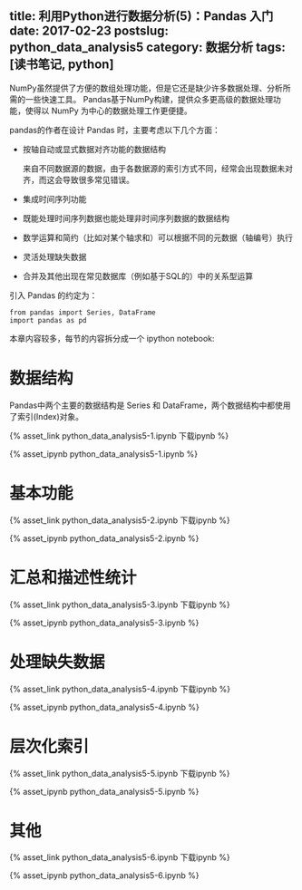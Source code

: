 title: 利用Python进行数据分析(5)：Pandas 入门
date: 2017-02-23
postslug: python_data_analysis5
category: 数据分析
tags: [读书笔记, python]
---

NumPy虽然提供了方便的数组处理功能，但是它还是缺少许多数据处理、分析所需的一些快速工具。
Pandas基于NumPy构建，提供众多更高级的数据处理功能，使得以 NumPy 为中心的数据处理工作更便捷。

<!-- more -->

pandas的作者在设计 Pandas 时，主要考虑以下几个方面：

- 按轴自动或显式数据对齐功能的数据结构

  来自不同数据源的数据，由于各数据源的索引方式不同，经常会出现数据未对齐，而这会导致很多常见错误。

- 集成时间序列功能
- 既能处理时间序列数据也能处理非时间序列数据的数据结构
- 数学运算和简约（比如对某个轴求和）可以根据不同的元数据（轴编号）执行
- 灵活处理缺失数据
- 合并及其他出现在常见数据库（例如基于SQL的）中的关系型运算

引入 Pandas 的约定为：

```
from pandas import Series, DataFrame
import pandas as pd
```

本章内容较多，每节的内容拆分成一个 ipython notebook:

# 数据结构

 Pandas中两个主要的数据结构是 Series 和 DataFrame，两个数据结构中都使用了索引(Index)对象。

{% asset_link python_data_analysis5-1.ipynb 下载ipynb %}

{% asset_ipynb python_data_analysis5-1.ipynb %}

# 基本功能

{% asset_link python_data_analysis5-2.ipynb 下载ipynb %}

{% asset_ipynb python_data_analysis5-2.ipynb %}

# 汇总和描述性统计

{% asset_link python_data_analysis5-3.ipynb 下载ipynb %}

{% asset_ipynb python_data_analysis5-3.ipynb %}


# 处理缺失数据

{% asset_link python_data_analysis5-4.ipynb 下载ipynb %}

{% asset_ipynb python_data_analysis5-4.ipynb %}

# 层次化索引

{% asset_link python_data_analysis5-5.ipynb 下载ipynb %}

{% asset_ipynb python_data_analysis5-5.ipynb %}

# 其他


{% asset_link python_data_analysis5-6.ipynb 下载ipynb %}

{% asset_ipynb python_data_analysis5-6.ipynb %}

